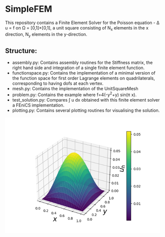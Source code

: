 # SimpleFEM
This repository contains a Finite Element Solver for the Poisson equation - &Delta; u = f on &Omega; = [0,1]&#215;[0,1],
a unit square consisting of N<sub>x</sub> elements in the x direction, N<sub>y</sub> elements in the y-direction.

## Structure:

- assembly.py: Contains assembly routines for the Stiffness matrix, the right hand side and integration of a single finite 
element function. 
- functionspace.py: Contains the implementation of a minimal version of the function space for
first order Lagrange elements on quadrilaterals, corresponding to having dofs at each vertex.
- mesh.py: Contains the implementation of the UnitSquareMesh
- problem.py: Contains the example where f=4(-y<sup>2</sup>+y) sin(&#960; x).
- test_solution.py: Compares &#8747; u dx obtained with this finite element solver a FEniCS implementation.
- plotting.py: Contains several plotting routines for visualising the solution.

![Solution of the Poisson equation visualized](u_h.png)
